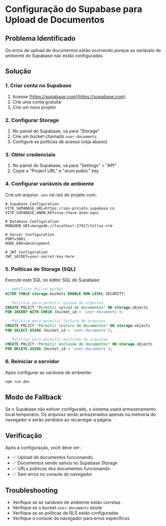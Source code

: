 # Configuração do Supabase para Upload de Documentos

## Problema Identificado
Os erros de upload de documentos estão ocorrendo porque as variáveis de ambiente do Supabase não estão configuradas.

## Solução

### 1. Criar conta no Supabase
1. Acesse [https://supabase.com](https://supabase.com)
2. Crie uma conta gratuita
3. Crie um novo projeto

### 2. Configurar Storage
1. No painel do Supabase, vá para "Storage"
2. Crie um bucket chamado `user-documents`
3. Configure as políticas de acesso (veja abaixo)

### 3. Obter credenciais
1. No painel do Supabase, vá para "Settings" > "API"
2. Copie a "Project URL" e "anon public" key

### 4. Configurar variáveis de ambiente
Crie um arquivo `.env` na raiz do projeto com:

```env
# Supabase Configuration
VITE_SUPABASE_URL=https://seu-projeto.supabase.co
VITE_SUPABASE_ANON_KEY=sua-chave-anon-aqui

# Database Configuration
MONGODB_URI=mongodb://localhost:27017/tellus-crm

# Server Configuration
PORT=3001
NODE_ENV=development

# JWT Configuration
JWT_SECRET=your-secret-key-here
```

### 5. Políticas de Storage (SQL)
Execute este SQL no editor SQL do Supabase:

```sql
-- Habilitar RLS no bucket
ALTER TABLE storage.buckets ENABLE ROW LEVEL SECURITY;

-- Política para permitir upload de arquivos
CREATE POLICY "Permitir upload de documentos" ON storage.objects
FOR INSERT WITH CHECK (bucket_id = 'user-documents');

-- Política para permitir leitura de arquivos
CREATE POLICY "Permitir leitura de documentos" ON storage.objects
FOR SELECT USING (bucket_id = 'user-documents');

-- Política para permitir exclusão de arquivos
CREATE POLICY "Permitir exclusão de documentos" ON storage.objects
FOR DELETE USING (bucket_id = 'user-documents');
```

### 6. Reiniciar o servidor
Após configurar as variáveis de ambiente:

```bash
npm run dev
```

## Modo de Fallback
Se o Supabase não estiver configurado, o sistema usará armazenamento local temporário. Os arquivos serão armazenados apenas na memória do navegador e serão perdidos ao recarregar a página.

## Verificação
Após a configuração, você deve ver:
- ✅ Upload de documentos funcionando
- ✅ Documentos sendo salvos no Supabase Storage
- ✅ URLs públicas dos documentos funcionando
- ✅ Sem erros no console do navegador

## Troubleshooting
- Verifique se as variáveis de ambiente estão corretas
- Verifique se o bucket `user-documents` existe
- Verifique se as políticas de RLS estão configuradas
- Verifique o console do navegador para erros específicos
